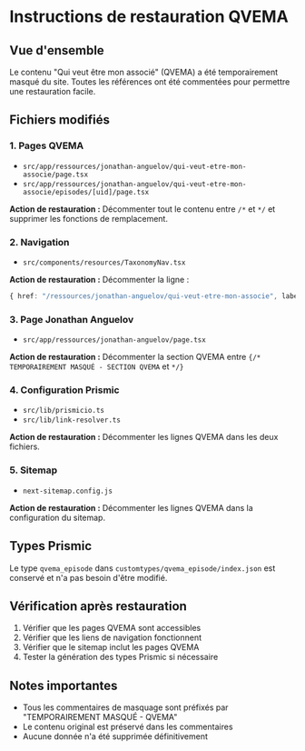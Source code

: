 # Instructions de restauration QVEMA

## Vue d'ensemble
Le contenu "Qui veut être mon associé" (QVEMA) a été temporairement masqué du site. Toutes les références ont été commentées pour permettre une restauration facile.

## Fichiers modifiés

### 1. Pages QVEMA
- `src/app/ressources/jonathan-anguelov/qui-veut-etre-mon-associe/page.tsx`
- `src/app/ressources/jonathan-anguelov/qui-veut-etre-mon-associe/episodes/[uid]/page.tsx`

**Action de restauration :** Décommenter tout le contenu entre `/*` et `*/` et supprimer les fonctions de remplacement.

### 2. Navigation
- `src/components/resources/TaxonomyNav.tsx`

**Action de restauration :** Décommenter la ligne :
```typescript
{ href: "/ressources/jonathan-anguelov/qui-veut-etre-mon-associe", label: "Qui veut être mon associé ?" },
```

### 3. Page Jonathan Anguelov
- `src/app/ressources/jonathan-anguelov/page.tsx`

**Action de restauration :** Décommenter la section QVEMA entre `{/* TEMPORAIREMENT MASQUÉ - SECTION QVEMA` et `*/}`

### 4. Configuration Prismic
- `src/lib/prismicio.ts`
- `src/lib/link-resolver.ts`

**Action de restauration :** Décommenter les lignes QVEMA dans les deux fichiers.

### 5. Sitemap
- `next-sitemap.config.js`

**Action de restauration :** Décommenter les lignes QVEMA dans la configuration du sitemap.

## Types Prismic
Le type `qvema_episode` dans `customtypes/qvema_episode/index.json` est conservé et n'a pas besoin d'être modifié.

## Vérification après restauration
1. Vérifier que les pages QVEMA sont accessibles
2. Vérifier que les liens de navigation fonctionnent
3. Vérifier que le sitemap inclut les pages QVEMA
4. Tester la génération des types Prismic si nécessaire

## Notes importantes
- Tous les commentaires de masquage sont préfixés par "TEMPORAIREMENT MASQUÉ - QVEMA"
- Le contenu original est préservé dans les commentaires
- Aucune donnée n'a été supprimée définitivement












